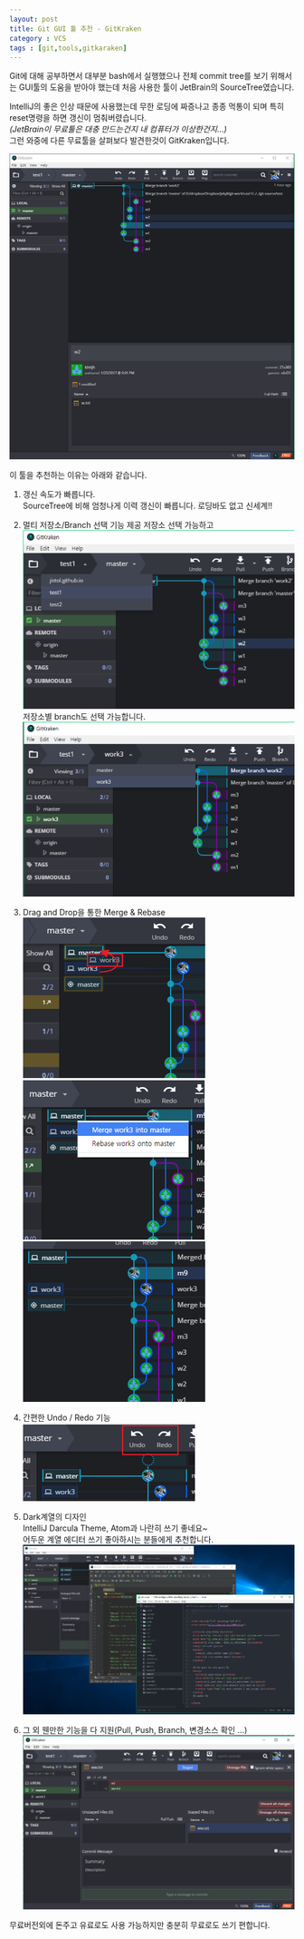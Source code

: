 ```yaml
---
layout: post
title: Git GUI 툴 추천 - GitKraken
category : VCS
tags : [git,tools,gitkaraken]
---
```


Git에 대해 공부하면서 대부분 bash에서 실행했으나 전체 commit tree를 보기 위해서는 GUI툴의 도움을 받아야 했는데 처음 사용한 툴이 JetBrain의 SourceTree였습니다.

IntelliJ의 좋은 인상 때문에 사용했는데 무한 로딩에 짜증나고 종종 먹통이 되며 특히 reset명령을 하면 갱신이 멈춰버렸습니다.    
_(JetBrain이 무료툴은 대충 만드는건지 내 컴퓨터가 이상한건지...)_    
그런 와중에 다른 무료툴을 살펴보다 발견한것이 GitKraken입니다.

![capture1](/assets/img/git/git-guitools-kraken/git-guitools-kraken-1.png)    

이 툴을 추천하는 이유는 아래와 같습니다.

1. 갱신 속도가 빠릅니다.   
SourceTree에 비해 엄청나게 이력 갱신이 빠릅니다. 로딩바도 없고 신세계!!

2. 멀티 저장소/Branch 선택 기능 제공
저장소 선택 가능하고   
![capture2](/assets/img/git/git-guitools-kraken/git-guitools-kraken-2.png)    
저장소별 branch도 선택 가능합니다.   
![capture3](/assets/img/git/git-guitools-kraken/git-guitools-kraken-3.png)    

3. Drag and Drop을 통한 Merge & Rebase    
![capture4](/assets/img/git/git-guitools-kraken/git-guitools-kraken-4.png)    
![capture5](/assets/img/git/git-guitools-kraken/git-guitools-kraken-5.png)     
![capture6](/assets/img/git/git-guitools-kraken/git-guitools-kraken-6.png)    

4. 간편한 Undo / Redo 기능     
![capture7](/assets/img/git/git-guitools-kraken/git-guitools-kraken-7.png)    

5. Dark계열의 디자인    
IntelliJ Darcula Theme, Atom과 나란히 쓰기 좋네요~   
어두운 계열 에디터 쓰기 좋아하시는 분들에게 추천합니다.
![capture8](/assets/img/git/git-guitools-kraken/git-guitools-kraken-8.png)   

6. 그 외 웬만한 기능을 다 지원(Pull, Push, Branch, 변경소스 확인 ...)
![capture9](/assets/img/git/git-guitools-kraken/git-guitools-kraken-9.png)   


무료버전외에 돈주고 유료로도 사용 가능하지만 충분히 무료로도 쓰기 편합니다.
